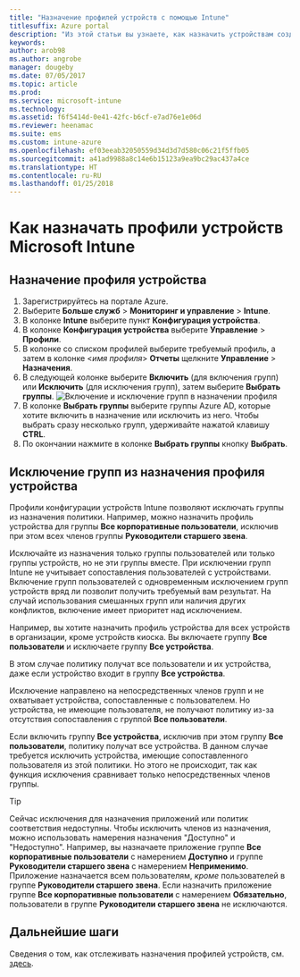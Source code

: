 ```yaml
---
title: "Назначение профилей устройств с помощью Intune"
titlesuffix: Azure portal
description: "Из этой статьи вы узнаете, как назначить устройствам созданный профиль устройства Intune.\""
keywords: 
author: arob98
ms.author: angrobe
manager: dougeby
ms.date: 07/05/2017
ms.topic: article
ms.prod: 
ms.service: microsoft-intune
ms.technology: 
ms.assetid: f6f5414d-0e41-42fc-b6cf-e7ad76e1e06d
ms.reviewer: heenamac
ms.suite: ems
ms.custom: intune-azure
ms.openlocfilehash: ef03eeab32050559d34d3d7d580c06c21f5ffb05
ms.sourcegitcommit: a41ad9988a8c14e6b15123a9ea9bc29ac437a4ce
ms.translationtype: HT
ms.contentlocale: ru-RU
ms.lasthandoff: 01/25/2018
---
```

# <a name="how-to-assign-microsoft-intune-device-profiles"></a>Как назначать профили устройств Microsoft Intune

## <a name="assign-a-device-profile"></a>Назначение профиля устройства

1. Зарегистрируйтесь на портале Azure.
2. Выберите **Больше служб** > **Мониторинг и управление** > **Intune**.
3. В колонке **Intune** выберите пункт **Конфигурация устройства**.
1. В колонке **Конфигурация устройства** выберите **Управление** > **Профили**.
2. В колонке со списком профилей выберите требуемый профиль, а затем в колонке <*имя профиля*> **Отчеты** щелкните **Управление** > **Назначения**.
3. В следующей колонке выберите **Включить** (для включения групп) или **Исключить** (для исключения групп), затем выберите **Выбрать группы**.
![Включение и исключение групп в назначении профиля](./media/group-include-exclude.png)
4. В колонке **Выбрать группы** выберите группы Azure AD, которые хотите включить в назначение или исключить из него. Чтобы выбрать сразу несколько групп, удерживайте нажатой клавишу **CTRL**.
4. По окончании нажмите в колонке **Выбрать группы** кнопку **Выбрать**.



## <a name="how-to-exclude-groups-from-a-device-profile-assignment"></a>Исключение групп из назначения профиля устройства

Профили конфигурации устройств Intune позволяют исключать группы из назначения политики. Например, можно назначить профиль устройства для группы **Все корпоративные пользователи**, исключив при этом всех членов группы **Руководители старшего звена**.

Исключайте из назначения только группы пользователей или только группы устройств, но не эти группы вместе. При исключении групп Intune не учитывает сопоставления пользователей с устройствами. Включение групп пользователей с одновременным исключением групп устройств вряд ли позволит получить требуемый вам результат. На случай использования смешанных групп или наличия других конфликтов, включение имеет приоритет над исключением.

Например, вы хотите назначить профиль устройства для всех устройств в организации, кроме устройств киоска. Вы включаете группу **Все пользователи** и исключаете группу **Все устройства**.

В этом случае политику получат все пользователи и их устройства, даже если устройство входит в группу **Все устройства**. 

Исключение направлено на непосредственных членов групп и не охватывает устройства, сопоставленные с пользователем. Но устройства, не имеющие пользователя, не получают политику из-за отсутствия сопоставления с группой **Все пользователи**. 

Если включить группу **Все устройства**, исключив при этом группу **Все пользователи**, политику получат все устройства. В данном случае требуется исключить устройства, имеющие сопоставленного пользователя из этой политики. Но этого не происходит, так как функция исключения сравнивает только непосредственных членов группы. 

>[!Tip]
>Сейчас исключения для назначения приложений или политик соответствия недоступны. Чтобы исключить членов из назначения, можно использовать намерения назначения "Доступно" и "Недоступно". Например, вы назначаете приложение группе **Все корпоративные пользователи** с намерением **Доступно** и группе **Руководители старшего звена** с намерением **Неприменимо**. Приложение назначается всем пользователям, *кроме* пользователей в группе **Руководители старшего звена**. Если назначить приложение группе **Все корпоративные пользователи** с намерением **Обязательно**, пользователи в группе **Руководители старшего звена** не исключаются.
 
    
## <a name="next-steps"></a>Дальнейшие шаги
Сведения о том, как отслеживать назначения профилей устройств, см. [здесь](device-profile-monitor.md).

